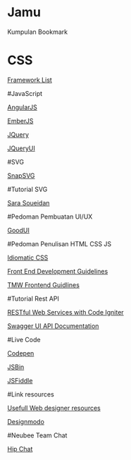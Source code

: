# Jamu
Kumpulan Bookmark

# CSS
<p><a href="http://usablica.github.io/front-end-frameworks/compare.html">Framework List</a></p>

#JavaScript
<p><a href="https://angularjs.org/">AngularJS</a></p>
<p><a href="http://emberjs.com/">EmberJS</a></p>
<p><a href="https://jquery.com/">JQuery</a></p>
<p><a href="https://jqueryui.com/">JQueryUI</a></p>

#SVG
<p><a href="http://snapsvg.io/">SnapSVG</a></p>

#Tutorial SVG
<p><a href="http://sarasoueidan.com/">Sara Soueidan</a></p>

#Pedoman Pembuatan UI/UX
<p><a href="https://www.goodui.org/">GoodUI</a></p>

#Pedoman Penulisan HTML CSS JS
<p><a href="https://github.com/necolas/idiomatic-css/tree/master/translations/id-ID">Idiomatic CSS</a></p>
<p><a href="http://taitems.github.io/Front-End-Development-Guidelines/">Front End Development Guidelines</a></p>
<p><a href="https://github.com/tmwagency/TMW-frontend-guidelines/blob/master/Front-End%20development%20guidelines.mdown">TMW Frontend Guidlines</a></p>

#Tutorial Rest API
<p><a href="http://code.tutsplus.com/tutorials/working-with-restful-services-in-codeigniter--net-8814">RESTful Web Services with Code Igniter</a></p>
<p><a href="https://github.com/swagger-api/swagger-ui">Swagger UI API Documentation</a>
</p>

#Live Code
<p><a href="http://codepen.io">Codepen</a></p>
<p><a href="http://jsbin.com">JSBin</a></p>
<p><a href="http://jsfiddle.com">JSFiddle</a></p>

#Link resources
<p><a href="http://agiledesigners.com/">Usefull Web designer resources</a></p>
<p><a href="http://designmodo.com/resources/">Designmodo</a></p>

#Neubee Team Chat
<p><a href="https://www.hipchat.com/invite/351627/fee027ec3890ea109dcc108eba40bd0c">Hip Chat</a></p>

